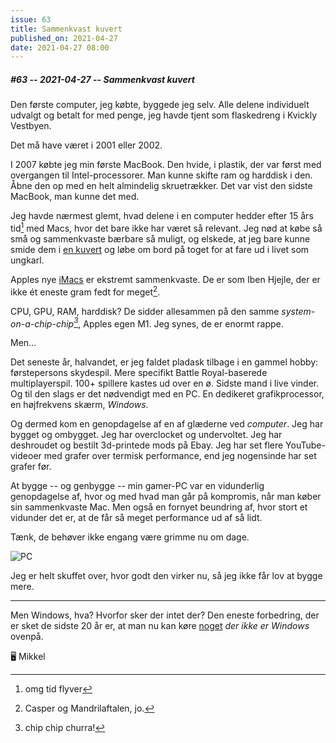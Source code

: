 ```yaml
---
issue: 63
title: Sammenkvast kuvert
published_on: 2021-04-27
date: 2021-04-27 08:00
---
```

##### #63 -- 2021-04-27 -- Sammenkvast kuvert

Den første computer, jeg købte, byggede jeg selv. Alle delene individuelt udvalgt og betalt for med penge, jeg havde tjent som flaskedreng i Kvickly Vestbyen.

Det må have været i 2001 eller 2002.

I 2007 købte jeg min første MacBook. Den hvide, i plastik, der var først med overgangen til Intel-processorer. Man kunne skifte ram og harddisk i den. Åbne den op med en helt almindelig skruetrækker. Det var vist den sidste MacBook, man kunne det med.

Jeg havde nærmest glemt, hvad delene i en computer hedder efter 15 års tid[^tid] med Macs, hvor det bare ikke har været så relevant. Jeg nød at købe så små og sammenkvaste bærbare så muligt, og elskede, at jeg bare kunne smide dem i [en kuvert](https://youtu.be/T9huJCGhPMQ?t=200) og løbe om bord på toget for at fare ud i livet som ungkarl.

Apples nye [iMacs](https://www.apple.com/dk/imac-24/) er ekstremt sammenkvaste. De er som Iben Hjejle, der er ikke ét eneste gram fedt for meget[^hjejle].

CPU, GPU, RAM, harddisk? De sidder allesammen på den samme _system-on-a-chip-chip[^hurra]_, Apples egen M1. Jeg synes, de er enormt rappe.

Men...

Det seneste år, halvandet, er jeg faldet pladask tilbage i en gammel hobby: førstepersons skydespil. Mere specifikt Battle Royal-baserede multiplayerspil. 100+ spillere kastes ud over en ø. Sidste mand i live vinder. Og til den slags er det nødvendigt med en PC. En dedikeret grafikprocessor, en højfrekvens skærm, _Windows_.

Og dermed kom en genopdagelse af en af glæderne ved *computer*. Jeg har bygget og ombygget. Jeg har overclocket og undervoltet. Jeg har deshroudet og bestilt 3d-printede mods på Ebay. Jeg har set flere YouTube-videoer med grafer over termisk performance, end jeg nogensinde har set grafer før.

At bygge -- og genbygge -- min gamer-PC var en vidunderlig genopdagelse af, hvor og med hvad man går på kompromis, når man køber sin sammenkvaste Mac. Men også en fornyet beundring af, hvor stort et vidunder det er, at de får så meget performance ud af så lidt.

Tænk, de behøver ikke engang være grimme nu om dage.

![PC](https://s3.brnbw.com/IMG_6939-1-LQfHhTUOJXUdyvFrETAR1eYbl07BX14XElRVoodYXpaKdwFXhs0CXYwmRWi3crdSzYIb2AXIbYLzlP2TSr6tK17m2eRFjIhXKnEp.jpeg)

Jeg er helt skuffet over, hvor godt den virker nu, så jeg ikke får lov at bygge mere. 

---

Men Windows, hva? Hvorfor sker der intet der? Den eneste forbedring, der er sket de sidste 20 år er, at man nu kan køre [noget](https://en.wikipedia.org/wiki/Windows_Subsystem_for_Linux) _der ikke er Windows_ ovenpå.

🖥 Mikkel

[^tid]: omg tid flyver
[^hurra]: chip chip churra!
[^hjejle]: Casper og Mandrilaftalen, jo.

